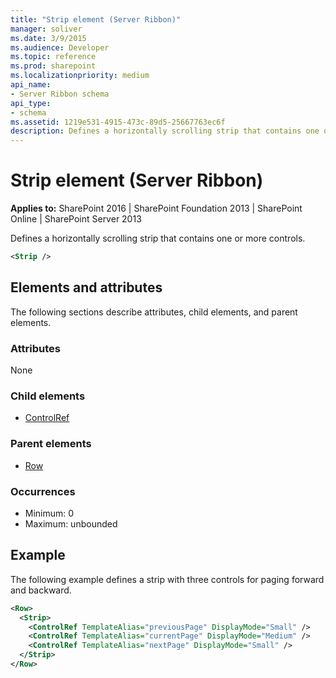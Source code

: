 ```yaml
---
title: "Strip element (Server Ribbon)"
manager: soliver
ms.date: 3/9/2015
ms.audience: Developer
ms.topic: reference
ms.prod: sharepoint
ms.localizationpriority: medium
api_name:
- Server Ribbon schema
api_type:
- schema
ms.assetid: 1219e531-4915-473c-89d5-25667763ec6f
description: Defines a horizontally scrolling strip that contains one or more controls.
---
```


# Strip element (Server Ribbon)

**Applies to:** SharePoint 2016 | SharePoint Foundation 2013 | SharePoint Online | SharePoint Server 2013
  
Defines a horizontally scrolling strip that contains one or more controls.
  
```XML
<Strip />
```

## Elements and attributes

The following sections describe attributes, child elements, and parent elements.

### Attributes

None

### Child elements

- [ControlRef](controlref-element.md)
   
### Parent elements

- [Row](row-element.md)
   
### Occurrences

- Minimum: 0
- Maximum: unbounded  
   
## Example

The following example defines a strip with three controls for paging forward and backward.
  
```XML
<Row>
  <Strip>
    <ControlRef TemplateAlias="previousPage" DisplayMode="Small" />
    <ControlRef TemplateAlias="currentPage" DisplayMode="Medium" />
    <ControlRef TemplateAlias="nextPage" DisplayMode="Small" />
  </Strip>
</Row>
```


